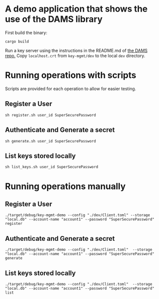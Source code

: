 # A demo application that shows the use of the DAMS library
First build the binary:
```shell
cargo build
```

Run a key server using the instructions in the README.md of [the DAMS repo.](https://github.com/boltlabs-inc/key-mgmt)
Copy `localhost.crt` from `key-mgmt/dev` to the local `dev` directory.


# Running operations with scripts
Scripts are provided for each operation to allow for easier testing.

## Register a User
```shell
sh register.sh user_id SuperSecurePassword
```

## Authenticate and Generate a secret
```shell
sh generate.sh user_id SuperSecurePassword
```

## List keys stored locally
```shell
sh list_keys.sh user_id SuperSecurePassword
```

# Running operations manually

## Register a User
```shell
./target/debug/key-mgmt-demo --config "./dev/Client.toml" --storage "local.db" --account-name "account1" --password "SuperSecurePassword" register
```

## Authenticate and Generate a secret
```shell
./target/debug/key-mgmt-demo --config "./dev/Client.toml"  --storage "local.db" --account-name "account1" --password "SuperSecurePassword" generate
```

## List keys stored locally
```shell
./target/debug/key-mgmt-demo --config "./dev/Client.toml"  --storage "local.db" --account-name "account1" --password "SuperSecurePassword" list
```
